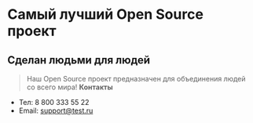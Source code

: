 # Самый лучший Open Source проект

## Сделан людьми для людей

> Наш Open Source проект предназначен для объединения людей со всего мира!
**Контакты**
- Тел: 8 800 333 55 22
- Email: support@test.ru
